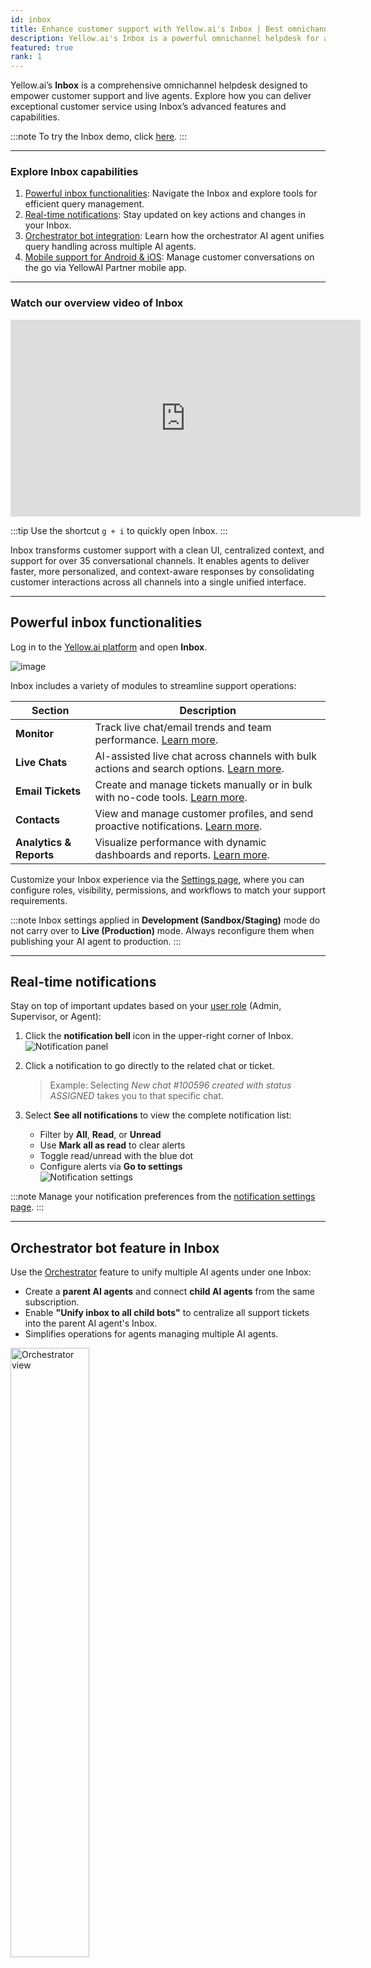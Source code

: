 ```yaml
---
id: inbox
title: Enhance customer support with Yellow.ai's Inbox | Best omnichannel helpdesk
description: Yellow.ai's Inbox is a powerful omnichannel helpdesk for agents, enabling seamless management of customer queries across multiple channels. Explore its features, notifications, Orchestrator bot functionality, and mobile support.
featured: true
rank: 1
---
```


Yellow.ai’s **Inbox** is a comprehensive omnichannel helpdesk designed to empower customer support and live agents. Explore how you can deliver exceptional customer service using Inbox’s advanced features and capabilities.

:::note
To try the Inbox demo, click [here](https://docs.yellow.ai/docs/platform_concepts/inbox/inbox_setup/inboxdemo).
:::

---

### Explore Inbox capabilities

1. [Powerful inbox functionalities](#i2): Navigate the Inbox and explore tools for efficient query management.  
2. [Real-time notifications](#i4): Stay updated on key actions and changes in your Inbox.  
3. [Orchestrator bot integration](#i5): Learn how the orchestrator AI agent unifies query handling across multiple AI agents.  
4. [Mobile support for Android & iOS](#and_ios): Manage customer conversations on the go via YellowAI Partner mobile app.

---

### Watch our overview video of Inbox

<iframe width="560" height="315" src="https://www.youtube.com/embed/UXM2-18QLds" title="YouTube video player" frameborder="0" allow="autoplay; clipboard-write; picture-in-picture" allowfullscreen></iframe>

:::tip
Use the shortcut `g + i` to quickly open Inbox.
:::

Inbox transforms customer support with a clean UI, centralized context, and support for over 35 conversational channels. It enables agents to deliver faster, more personalized, and context-aware responses by consolidating customer interactions across all channels into a single unified interface.

---

## <a name="i2"></a> Powerful inbox functionalities

Log in to the [Yellow.ai platform](https://cloud.yellow.ai/auth/login) and open **Inbox**.

![image](https://imgur.com/ScDHOqO.png)


Inbox includes a variety of modules to streamline support operations:

| Section | Description |
|--------|-------------|
| **Monitor** | Track live chat/email trends and team performance. [Learn more](https://docs.yellow.ai/docs/platform_concepts/inbox/monitor). |
| **Live Chats** | AI-assisted live chat across channels with bulk actions and search options. [Learn more](https://docs.yellow.ai/docs/platform_concepts/inbox/chats/getstartedwithlivechat). |
| **Email Tickets** | Create and manage tickets manually or in bulk with no-code tools. [Learn more](https://docs.yellow.ai/docs/platform_concepts/inbox/tickets/setupandconfig). |
| **Contacts** | View and manage customer profiles, and send proactive notifications. [Learn more](https://docs.yellow.ai/docs/platform_concepts/inbox/contacts). |
| **Analytics & Reports** | Visualize performance with dynamic dashboards and reports. [Learn more](https://docs.yellow.ai/docs/platform_concepts/inbox/analytics-reports/analytics). |

Customize your Inbox experience via the [Settings page](https://docs.yellow.ai/docs/platform_concepts/inbox/inbox-settings/team/agents), where you can configure roles, visibility, permissions, and workflows to match your support requirements.

:::note
Inbox settings applied in **Development (Sandbox/Staging)** mode do not carry over to **Live (Production)** mode. Always reconfigure them when publishing your AI agent to production.
:::

---

## <a name="i4"></a> Real-time notifications

Stay on top of important updates based on your [user role](https://docs.yellow.ai/docs/platform_concepts/inbox/inbox_setup/supportagents) (Admin, Supervisor, or Agent):

1. Click the **notification bell** icon in the upper-right corner of Inbox.  
   ![Notification panel](https://imgur.com/mHvq9fG.png)

2. Click a notification to go directly to the related chat or ticket.  
   > Example: Selecting *New chat #100596 created with status ASSIGNED* takes you to that specific chat.

3. Select **See all notifications** to view the complete notification list:  
   - Filter by **All**, **Read**, or **Unread**  
   - Use **Mark all as read** to clear alerts  
   - Toggle read/unread with the blue dot  
   - Configure alerts via **Go to settings**  
   ![Notification settings](https://cdn.yellowmessenger.com/assets/yellow-docs/Screenshot1.png)

:::note
Manage your notification preferences from the [notification settings page](https://docs.yellow.ai/docs/platform_concepts/inbox/inbox-settings/account/notification).
:::

---

## <a name="i5"></a> Orchestrator bot feature in Inbox

Use the [Orchestrator](https://docs.yellow.ai/docs/platform_concepts/studio/build/create_chatbot#create-orchestrator-bot) feature to unify multiple AI agents under one Inbox:

- Create a **parent AI agents** and connect **child AI agents** from the same subscription.  
- Enable **"Unify inbox to all child bots"** to centralize all support tickets into the parent AI agent's Inbox.  
- Simplifies operations for agents managing multiple AI agents.

<img src="https://imgur.com/3KsqgAF.png" alt="Orchestrator view" width="50%" />

🎥 **Watch the Orchestrator feature in action**  
<iframe width="560" height="315" src="https://www.youtube.com/embed/dZ1zYsBXKs4?si=FXTfbk3AH8tycn5V" title="YouTube video player" frameborder="0" allow="accelerometer; autoplay; clipboard-write; encrypted-media; gyroscope; picture-in-picture; web-share" referrerpolicy="strict-origin-when-cross-origin" allowfullscreen></iframe>


:::note
Unification works only for AI agents created on the cloud.yellow.ai platform. AI agents on app.yellow.ai cannot be unified with cloud AI agents.
:::

---

## <a name="and_ios"></a> Inbox on Android and iOS

Access Inbox on the go with the **YellowAI Partner** app for Android and iOS. Agents can stay responsive, resolve queries faster, and collaborate seamlessly—anytime, anywhere.

### Key features:
- 24/7 access to customer conversations  
- Efficient handling of L1 and L2 queries  
- Team collaboration for faster resolution  
- Voice and video calling support  
- Instant access to customer data  
- AI Agent Workflows to automate common tasks  
- Real-time push notifications for updates and tickets  

:::note
Download **YellowAI Partner**:  
- [Android](https://play.google.com/store/apps/details?id=ai.yellow.supportagent&hl=en&gl=US)  
- [iOS](https://apps.apple.com/tr/app/yellowai-partner/id1612610646)
:::

